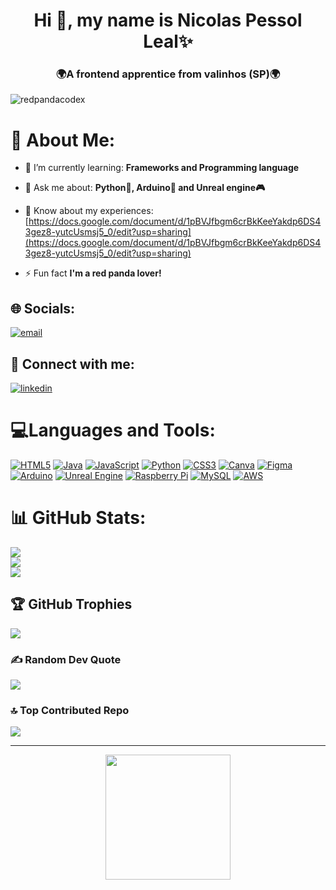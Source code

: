 <h1 align="center">Hi 👋, my name is Nicolas Pessol Leal✨</h1>
<h3 align="center">🌍A frontend apprentice from valinhos (SP)🌍</h3>

<p align="left"> <img src="https://komarev.com/ghpvc/?username=redpandacodex&label=Profile%20views&color=FF5C00&style=flat" alt="redpandacodex" /> </p>

# 💫 About Me:

- 🌱 I’m currently learning: **Frameworks and Programming language**

- 💬 Ask me about: **Python🐍, Arduino🤖 and Unreal engine🎮**

- 📄 Know about my experiences: [https://docs.google.com/document/d/1pBVJfbgm6crBkKeeYakdp6DS43gez8-yutcUsmsj5_0/edit?usp=sharing](https://docs.google.com/document/d/1pBVJfbgm6crBkKeeYakdp6DS43gez8-yutcUsmsj5_0/edit?usp=sharing)

- ⚡ Fun fact **I'm a red panda lover!**

## 🌐 Socials:
[![email](https://img.shields.io/badge/Gmail-EA4335?logo=gmail&logoColor=white&style=for-the-badge)](mailto:nicolasadrianpessol@gmail.com)

## 🤝 Connect with me:
[![linkedin](	https://img.shields.io/badge/LinkedIn-0A66C2?logo=linkedin&logoColor=white&style=for-the-badge)](https://www.linkedin.com/in/nicolas-adrian-pessol-leal-854439270/)

# 💻Languages and Tools:
[![HTML5](https://img.shields.io/badge/html5-%23E34F26.svg?style=for-the-badge&logo=html5&logoColor=white)](https://developer.mozilla.org/pt-BR/docs/Web/HTML) [![Java](https://img.shields.io/badge/java-%23ED8B00.svg?style=for-the-badge&logo=openjdk&logoColor=white)](https://www.oracle.com/br/java/) [![JavaScript](https://img.shields.io/badge/javascript-%23323330.svg?style=for-the-badge&logo=javascript&logoColor=%23F7DF1E)](https://developer.mozilla.org/pt-BR/docs/Web/JavaScript) [![Python](https://img.shields.io/badge/python-3670A0?style=for-the-badge&logo=python&logoColor=ffdd54)](https://www.python.org/) [![CSS3](https://img.shields.io/badge/css3-%231572B6.svg?style=for-the-badge&logo=css3&logoColor=white)](https://developer.mozilla.org/pt-BR/docs/Web/CSS) [![Canva](https://img.shields.io/badge/Canva-%2300C4CC.svg?style=for-the-badge&logo=Canva&logoColor=white)](https://www.canva.com/pt_br/) [![Figma](https://img.shields.io/badge/figma-%23F24E1E.svg?style=for-the-badge&logo=figma&logoColor=white)](https://www.figma.com/pt-br/) [![Arduino](https://img.shields.io/badge/-Arduino-00979D?style=for-the-badge&logo=Arduino&logoColor=white)](https://www.arduino.cc/) [![Unreal Engine](https://img.shields.io/badge/unrealengine-%23313131.svg?style=for-the-badge&logo=unrealengine&logoColor=white)](https://www.unrealengine.com/pt-BR) [![Raspberry Pi](https://img.shields.io/badge/-Raspberry_Pi-C51A4A?style=for-the-badge&logo=Raspberry-Pi)](https://www.raspberrypi.com/) [![MySQL](https://img.shields.io/badge/mysql-4479A1.svg?style=for-the-badge&logo=mysql&logoColor=white)](https://www.mysql.com/) [![AWS](https://img.shields.io/badge/AWS-%23FF9900.svg?style=for-the-badge&logo=amazon-aws&logoColor=white)](https://aws.amazon.com/pt/free/?trk=ca1f5106-3c80-477a-93fd-1a3cea264b5c&sc_channel=ps&ef_id=CjwKCAjwkvbEBhApEiwAKUz6--d0yLi7Qklsqb28-MNmc8I0dmoZfEwZ_kTYpZYrw0zlwTuiDKV2GRoCItQQAvD_BwE:G:s&s_kwcid=AL!4422!3!561843094929!e!!g!!aws!15278604629!130587771740&gad_campaignid=15278604629&gbraid=0AAAAADjHtp8STKUrvwLk-0lNoz1ggiQv-&gclid=CjwKCAjwkvbEBhApEiwAKUz6--d0yLi7Qklsqb28-MNmc8I0dmoZfEwZ_kTYpZYrw0zlwTuiDKV2GRoCItQQAvD_BwE)

# 📊 GitHub Stats:
![](https://github-readme-stats.vercel.app/api?username=RedPandaCodex&theme=great-gatsby&hide_border=false&include_all_commits=true&count_private=true)<br/>
![](https://nirzak-streak-stats.vercel.app/?user=RedPandaCodex&theme=great-gatsby&hide_border=false)<br/>
![](https://github-readme-stats.vercel.app/api/top-langs/?username=RedPandaCodex&theme=great-gatsby&hide_border=false&include_all_commits=true&count_private=true&layout=compact)

## 🏆 GitHub Trophies
![](https://github-profile-trophy.vercel.app/?username=RedPandaCodex&theme=radical&no-frame=false&no-bg=false&margin-w=4)

### ✍️ Random Dev Quote
![](https://quotes-github-readme.vercel.app/api?type=horizontal&theme=radical)

### 🔝 Top Contributed Repo
![](https://github-contributor-stats.vercel.app/api?username=RedPandaCodex&limit=5&theme=synthwave&combine_all_yearly_contributions=true)

---
<div align="center">
  <img height="200" src="https://usagif.com/wp-content/uploads/2022/4hv9xm/red-panda-44.gif"  />
</div>

###
